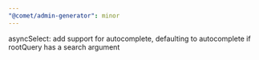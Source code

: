 ```yaml
---
"@comet/admin-generator": minor
---
```


asyncSelect: add support for autocomplete, defaulting to autocomplete if rootQuery has a search argument
